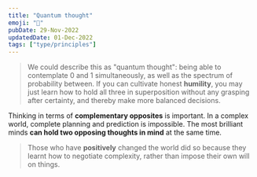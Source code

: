 ```yaml
---
title: "Quantum thought"
emoji: "🧠"
pubDate: 29-Nov-2022
updatedDate: 01-Dec-2022
tags: ["type/principles"]
---
```


>We could describe this as "quantum thought": being able to contemplate 0 and 1 simultaneously, as well as the spectrum of probability between. If you can cultivate honest **humility**, you may just learn how to hold all three in superposition without any grasping after certainty, and thereby make more balanced decisions.

Thinking in terms of **complementary opposites** is important. In a complex world, complete planning and prediction is impossible. The most brilliant minds **can hold two opposing thoughts in mind** at the same time.

>Those who have **positively** changed the world did so because they learnt how to negotiate complexity, rather than impose their own will on things.